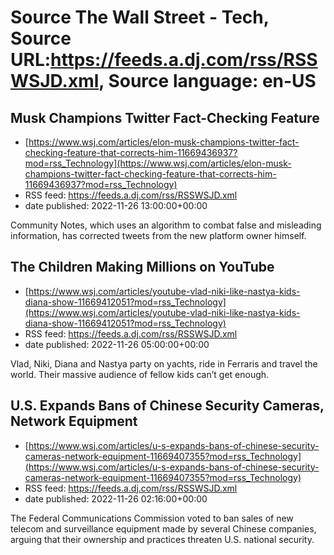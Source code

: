 # Source The Wall Street - Tech, Source URL:https://feeds.a.dj.com/rss/RSSWSJD.xml, Source language: en-US

## Musk Champions Twitter Fact-Checking Feature
 - [https://www.wsj.com/articles/elon-musk-champions-twitter-fact-checking-feature-that-corrects-him-11669436937?mod=rss_Technology](https://www.wsj.com/articles/elon-musk-champions-twitter-fact-checking-feature-that-corrects-him-11669436937?mod=rss_Technology)
 - RSS feed: https://feeds.a.dj.com/rss/RSSWSJD.xml
 - date published: 2022-11-26 13:00:00+00:00

Community Notes, which uses an algorithm to combat false and misleading information, has corrected tweets from the new platform owner himself.

## The Children Making Millions on YouTube
 - [https://www.wsj.com/articles/youtube-vlad-niki-like-nastya-kids-diana-show-11669412051?mod=rss_Technology](https://www.wsj.com/articles/youtube-vlad-niki-like-nastya-kids-diana-show-11669412051?mod=rss_Technology)
 - RSS feed: https://feeds.a.dj.com/rss/RSSWSJD.xml
 - date published: 2022-11-26 05:00:00+00:00

Vlad, Niki, Diana and Nastya party on yachts, ride in Ferraris and travel the world. Their massive audience of fellow kids can’t get enough.

## U.S. Expands Bans of Chinese Security Cameras, Network Equipment
 - [https://www.wsj.com/articles/u-s-expands-bans-of-chinese-security-cameras-network-equipment-11669407355?mod=rss_Technology](https://www.wsj.com/articles/u-s-expands-bans-of-chinese-security-cameras-network-equipment-11669407355?mod=rss_Technology)
 - RSS feed: https://feeds.a.dj.com/rss/RSSWSJD.xml
 - date published: 2022-11-26 02:16:00+00:00

The Federal Communications Commission voted to ban sales of new telecom and surveillance equipment made by several Chinese companies, arguing that their ownership and practices threaten U.S. national security.
